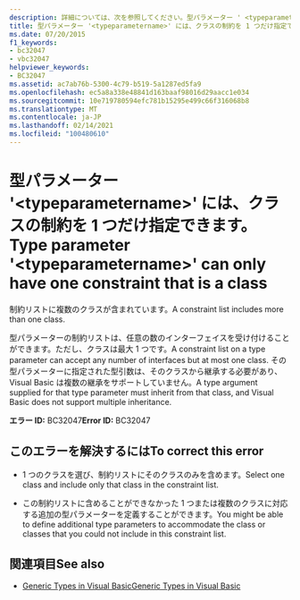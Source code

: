 ```yaml
---
description: 詳細については、次を参照してください。型パラメーター ' <typeparametername> ' は、クラスである制約を1つだけ持つことができます
title: 型パラメーター '<typeparametername>' には、クラスの制約を 1 つだけ指定できます。
ms.date: 07/20/2015
f1_keywords:
- bc32047
- vbc32047
helpviewer_keywords:
- BC32047
ms.assetid: ac7ab76b-5300-4c79-b519-5a1287ed5fa9
ms.openlocfilehash: ec5a8a338e48841d163baaf98016d29aacc1e034
ms.sourcegitcommit: 10e719780594efc781b15295e499c66f316068b8
ms.translationtype: MT
ms.contentlocale: ja-JP
ms.lasthandoff: 02/14/2021
ms.locfileid: "100480610"
---
```

# <a name="type-parameter-typeparametername-can-only-have-one-constraint-that-is-a-class"></a><span data-ttu-id="3150f-103">型パラメーター '\<typeparametername>' には、クラスの制約を 1 つだけ指定できます。</span><span class="sxs-lookup"><span data-stu-id="3150f-103">Type parameter '\<typeparametername>' can only have one constraint that is a class</span></span>

<span data-ttu-id="3150f-104">制約リストに複数のクラスが含まれています。</span><span class="sxs-lookup"><span data-stu-id="3150f-104">A constraint list includes more than one class.</span></span>  
  
 <span data-ttu-id="3150f-105">型パラメーターの制約リストは、任意の数のインターフェイスを受け付けることができます。ただし、クラスは最大 1 つです。</span><span class="sxs-lookup"><span data-stu-id="3150f-105">A constraint list on a type parameter can accept any number of interfaces but at most one class.</span></span> <span data-ttu-id="3150f-106">その型パラメーターに指定された型引数は、そのクラスから継承する必要があり、Visual Basic は複数の継承をサポートしていません。</span><span class="sxs-lookup"><span data-stu-id="3150f-106">A type argument supplied for that type parameter must inherit from that class, and Visual Basic does not support multiple inheritance.</span></span>  
  
 <span data-ttu-id="3150f-107">**エラー ID:** BC32047</span><span class="sxs-lookup"><span data-stu-id="3150f-107">**Error ID:** BC32047</span></span>  
  
## <a name="to-correct-this-error"></a><span data-ttu-id="3150f-108">このエラーを解決するには</span><span class="sxs-lookup"><span data-stu-id="3150f-108">To correct this error</span></span>  
  
- <span data-ttu-id="3150f-109">1 つのクラスを選び、制約リストにそのクラスのみを含めます。</span><span class="sxs-lookup"><span data-stu-id="3150f-109">Select one class and include only that class in the constraint list.</span></span>  
  
- <span data-ttu-id="3150f-110">この制約リストに含めることができなかった 1 つまたは複数のクラスに対応する追加の型パラメーターを定義することができます。</span><span class="sxs-lookup"><span data-stu-id="3150f-110">You might be able to define additional type parameters to accommodate the class or classes that you could not include in this constraint list.</span></span>  
  
## <a name="see-also"></a><span data-ttu-id="3150f-111">関連項目</span><span class="sxs-lookup"><span data-stu-id="3150f-111">See also</span></span>

- [<span data-ttu-id="3150f-112">Generic Types in Visual Basic</span><span class="sxs-lookup"><span data-stu-id="3150f-112">Generic Types in Visual Basic</span></span>](../programming-guide/language-features/data-types/generic-types.md)
